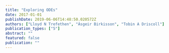 ```yaml
---
title: "Exploring ODEs"
date: 2017-01-01
publishDate: 2019-06-06T14:48:50.020572Z
authors: ["Lloyd N Trefethen", "Ásgeir Birkisson", "Tobin A Driscoll"]
publication_types: ["5"]
abstract: ""
featured: false
publication: ""
---
```


